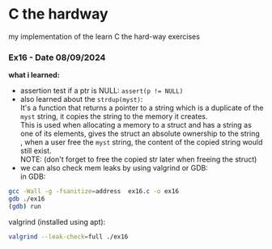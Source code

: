 # C the hardway 
my implementation of the learn  C the hard-way exercises 
### Ex16 - Date 08/09/2024 
**what i learned:**<br>  
- assertion test if a ptr is NULL: `assert(p != NULL)`
- also learned about the `strdup(myst)`:<br>
It's a function that returns a pointer to a string which is a duplicate of the `myst` string, it copies the string to the memory it creates.<br> 
This is used when allocating a memory to a struct and has a string as one of its elements, gives the struct an absolute ownership to the string , when a user free the `myst` string, the content of the copied string would still exist.<br>
NOTE: (don't forget to free the copied str later when freeing the struct)  
- we can also check mem leaks by using valgrind or GDB: <br>
in GDB:
```bash 
gcc -Wall -g -fsanitize=address  ex16.c -o ex16 
gdb ./ex16 
(gdb) run 
```
valgrind (installed using apt):
```bash 
valgrind --leak-check=full ./ex16 
```

